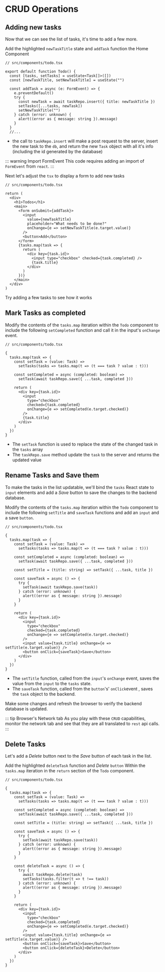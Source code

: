 # CRUD Operations

## Adding new tasks

Now that we can see the list of tasks, it's time to add a few more.

Add the highlighted `newTaskTitle` state and `addTask` function the Home Component

```ts{5-16}
// src/components/todo.tsx

export default function Todo() {
  const [tasks, setTasks] = useState<Task[]>([])
  const [newTaskTitle, setNewTaskTitle] = useState("")

  const addTask = async (e: FormEvent) => {
    e.preventDefault()
    try {
      const newTask = await taskRepo.insert({ title: newTaskTitle })
      setTasks([...tasks, newTask])
      setNewTaskTitle("")
    } catch (error: unknown) {
      alert((error as { message: string }).message)
    }
  }
  //...
```

- the call to `taskRepo.insert` will make a post request to the server, insert the new task to the `db`, and return the new `Task` object with all it's info (including the id generated by the database)

::: warning Import FormEvent
This code requires adding an import of `FormEvent` from `react`.
:::

Next let's adjust the `tsx` to display a form to add new tasks

```tsx{7-14}
// src/components/todo.tsx

return (
  <div>
    <h1>Todos</h1>
    <main>
      <form onSubmit={addTask}>
        <input
          value={newTaskTitle}
          placeholder="What needs to be done?"
          onChange={e => setNewTaskTitle(e.target.value)}
        />
        <button>Add</button>
      </form>
      {tasks.map(task => {
        return (
          <div key={task.id}>
            <input type="checkbox" checked={task.completed} />
            {task.title}
          </div>
        )
      })}
    </main>
  </div>
)
```

Try adding a few tasks to see how it works

## Mark Tasks as completed

Modify the contents of the `tasks.map` iteration within the `Todo` component to include the following `setCompleted` function and call it in the input's `onChange` event.

```tsx{5-6,8-9,16}
// src/components/todo.tsx

{
  tasks.map(task => {
    const setTask = (value: Task) =>
      setTasks(tasks => tasks.map(t => (t === task ? value : t)))

    const setCompleted = async (completed: boolean) =>
      setTask(await taskRepo.save({ ...task, completed }))

    return (
      <div key={task.id}>
        <input
          type="checkbox"
          checked={task.completed}
          onChange={e => setCompleted(e.target.checked)}
        />
        {task.title}
      </div>
    )
  })
}
```

- The `setTask` function is used to replace the state of the changed task in the `tasks` array
- The `taskRepo.save` method update the `task` to the server and returns the updated value

## Rename Tasks and Save them

To make the tasks in the list updatable, we'll bind the `tasks` React state to `input` elements and add a _Save_ button to save the changes to the backend database.

Modify the contents of the `tasks.map` iteration within the `Todo` component to include the following `setTitle` and `saveTask` functions and add an `input` and a save `button`.

```tsx{11,13-19,28-29}
// src/components/todo.tsx

{
  tasks.map(task => {
    const setTask = (value: Task) =>
      setTasks(tasks => tasks.map(t => (t === task ? value : t)))

    const setCompleted = async (completed: boolean) =>
      setTask(await taskRepo.save({ ...task, completed }))

    const setTitle = (title: string) => setTask({ ...task, title })

    const saveTask = async () => {
      try {
        setTask(await taskRepo.save(task))
      } catch (error: unknown) {
        alert((error as { message: string }).message)
      }
    }

    return (
      <div key={task.id}>
        <input
          type="checkbox"
          checked={task.completed}
          onChange={e => setCompleted(e.target.checked)}
        />
        <input value={task.title} onChange={e => setTitle(e.target.value)} />
        <button onClick={saveTask}>Save</button>
      </div>
    )
  })
}
```

- The `setTitle` function, called from the `input`'s `onChange` event, saves the value from the `input` to the `tasks` state.
- The `saveTask` function, called from the `button`'s' `onClick`event , saves the `task` object to the backend.

Make some changes and refresh the browser to verify the backend database is updated.

::: tip Browser's Network tab
As you play with these `CRUD` capabilities, monitor the network tab and see that they are all translated to `rest` api calls.
:::

## Delete Tasks

Let's add a _Delete_ button next to the _Save_ button of each task in the list.

Add the highlighted `deleteTask` function and _Delete_ `button` Within the `tasks.map` iteration in the `return` section of the `Todo` component.

```tsx{21-28,39}
// src/components/todo.tsx

{
  tasks.map(task => {
    const setTask = (value: Task) =>
      setTasks(tasks => tasks.map(t => (t === task ? value : t)))

    const setCompleted = async (completed: boolean) =>
      setTask(await taskRepo.save({ ...task, completed }))

    const setTitle = (title: string) => setTask({ ...task, title })

    const saveTask = async () => {
      try {
        setTask(await taskRepo.save(task))
      } catch (error: unknown) {
        alert((error as { message: string }).message)
      }
    }

    const deleteTask = async () => {
      try {
        await taskRepo.delete(task)
        setTasks(tasks.filter(t => t !== task))
      } catch (error: unknown) {
        alert((error as { message: string }).message)
      }
    }

    return (
      <div key={task.id}>
        <input
          type="checkbox"
          checked={task.completed}
          onChange={e => setCompleted(e.target.checked)}
        />
        <input value={task.title} onChange={e => setTitle(e.target.value)} />
        <button onClick={saveTask}>Save</button>
        <button onClick={deleteTask}>Delete</button>
      </div>
    )
  })
}
```
